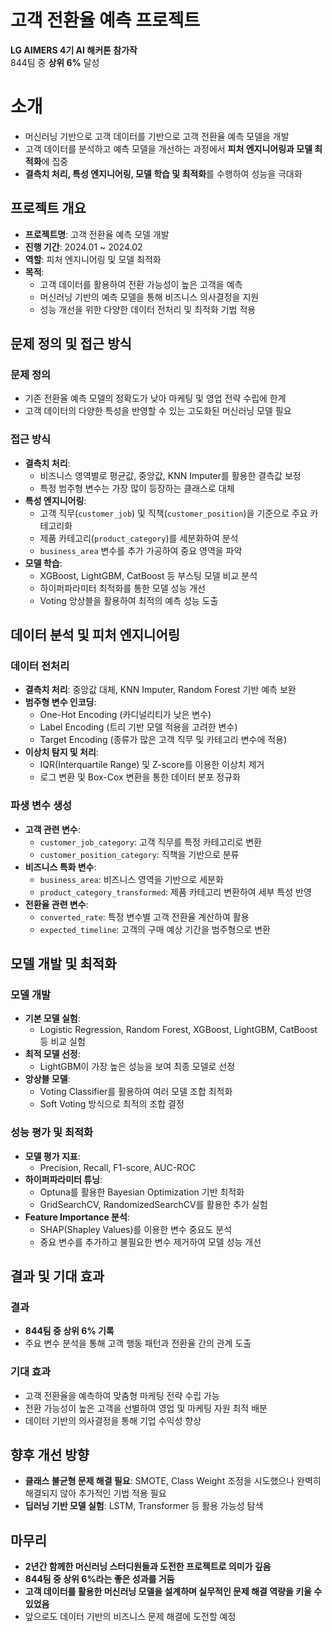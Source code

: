 # 고객 전환율 예측 프로젝트

**LG AIMERS 4기 AI 해커톤 참가작**\
844팀 중 **상위 6%** 달성

# 소개

- 머신러닝 기반으로 고객 데이터를 기반으로 고객 전환율 예측 모델을 개발
- 고객 데이터를 분석하고 예측 모델을 개선하는 과정에서 **피처 엔지니어링과 모델 최적화**에 집중
- **결측치 처리, 특성 엔지니어링, 모델 학습 및 최적화**를 수행하여 성능을 극대화

## 프로젝트 개요

- **프로젝트명**: 고객 전환율 예측 모델 개발
- **진행 기간**: 2024.01 \~ 2024.02
- **역할**: 피처 엔지니어링 및 모델 최적화
- **목적**:
  - 고객 데이터를 활용하여 전환 가능성이 높은 고객을 예측
  - 머신러닝 기반의 예측 모델을 통해 비즈니스 의사결정을 지원
  - 성능 개선을 위한 다양한 데이터 전처리 및 최적화 기법 적용

## 문제 정의 및 접근 방식

### 문제 정의

- 기존 전환율 예측 모델의 정확도가 낮아 마케팅 및 영업 전략 수립에 한계
- 고객 데이터의 다양한 특성을 반영할 수 있는 고도화된 머신러닝 모델 필요

### 접근 방식

- **결측치 처리**:
  - 비즈니스 영역별로 평균값, 중앙값, KNN Imputer를 활용한 결측값 보정
  - 특정 범주형 변수는 가장 많이 등장하는 클래스로 대체
- **특성 엔지니어링**:
  - 고객 직무(`customer_job`) 및 직책(`customer_position`)을 기준으로 주요 카테고리화
  - 제품 카테고리(`product_category`)를 세분화하여 분석
  - `business_area` 변수를 추가 가공하여 중요 영역을 파악
- **모델 학습**:
  - XGBoost, LightGBM, CatBoost 등 부스팅 모델 비교 분석
  - 하이퍼파라미터 최적화를 통한 모델 성능 개선
  - Voting 앙상블을 활용하여 최적의 예측 성능 도출

## 데이터 분석 및 피처 엔지니어링

### 데이터 전처리

- **결측치 처리**: 중앙값 대체, KNN Imputer, Random Forest 기반 예측 보완
- **범주형 변수 인코딩**:
  - One-Hot Encoding (카디널리티가 낮은 변수)
  - Label Encoding (트리 기반 모델 적용을 고려한 변수)
  - Target Encoding (종류가 많은 고객 직무 및 카테고리 변수에 적용)
- **이상치 탐지 및 처리**:
  - IQR(Interquartile Range) 및 Z-score를 이용한 이상치 제거
  - 로그 변환 및 Box-Cox 변환을 통한 데이터 분포 정규화

### 파생 변수 생성

- **고객 관련 변수**:
  - `customer_job_category`: 고객 직무를 특정 카테고리로 변환
  - `customer_position_category`: 직책을 기반으로 분류
- **비즈니스 특화 변수**:
  - `business_area`: 비즈니스 영역을 기반으로 세분화
  - `product_category_transformed`: 제품 카테고리 변환하여 세부 특성 반영
- **전환율 관련 변수**:
  - `converted_rate`: 특정 변수별 고객 전환율 계산하여 활용
  - `expected_timeline`: 고객의 구매 예상 기간을 범주형으로 변환

## 모델 개발 및 최적화

### 모델 개발

- **기본 모델 실험**:
  - Logistic Regression, Random Forest, XGBoost, LightGBM, CatBoost 등 비교 실험
- **최적 모델 선정**:
  - LightGBM이 가장 높은 성능을 보여 최종 모델로 선정
- **앙상블 모델**:
  - Voting Classifier를 활용하여 여러 모델 조합 최적화
  - Soft Voting 방식으로 최적의 조합 결정

### 성능 평가 및 최적화

- **모델 평가 지표**:
  - Precision, Recall, F1-score, AUC-ROC
- **하이퍼파라미터 튜닝**:
  - Optuna를 활용한 Bayesian Optimization 기반 최적화
  - GridSearchCV, RandomizedSearchCV를 활용한 추가 실험
- **Feature Importance 분석**:
  - SHAP(Shapley Values)를 이용한 변수 중요도 분석
  - 중요 변수를 추가하고 불필요한 변수 제거하여 모델 성능 개선

## 결과 및 기대 효과

### 결과

- **844팀 중 상위 6% 기록**
- 주요 변수 분석을 통해 고객 행동 패턴과 전환율 간의 관계 도출

### 기대 효과

- 고객 전환율을 예측하여 맞춤형 마케팅 전략 수립 가능
- 전환 가능성이 높은 고객을 선별하여 영업 및 마케팅 자원 최적 배분
- 데이터 기반의 의사결정을 통해 기업 수익성 향상

## 향후 개선 방향

- **클래스 불균형 문제 해결 필요**: SMOTE, Class Weight 조정을 시도했으나 완벽히 해결되지 않아 추가적인 기법 적용 필요
- **딥러닝 기반 모델 실험**: LSTM, Transformer 등 활용 가능성 탐색

## 마무리

- **2년간 함께한 머신러닝 스터디원들과 도전한 프로젝트로 의미가 깊음**
- **844팀 중 상위 6%라는 좋은 성과를 거둠**
- **고객 데이터를 활용한 머신러닝 모델을 설계하며 실무적인 문제 해결 역량을 키울 수 있었음**
- 앞으로도 데이터 기반의 비즈니스 문제 해결에 도전할 예정

